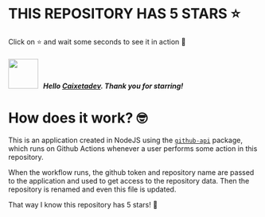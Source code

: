 # THIS REPOSITORY HAS 5 STARS :star:
Click on :star: and wait some seconds to see it in action :star_struck:

##### <img width="60" src="https://avatars.githubusercontent.com/u/87894998?v=4"/> &nbsp; Hello [Caixetadev](https://github.com/Caixetadev). Thank you for starring! 

# How does it work? :nerd_face:

This is an application created in NodeJS using the [`github-api`](https://www.npmjs.com/package/github-api) package, which runs on Github Actions whenever a user performs some action in this repository.
<br/>

When the workflow runs, the github token and repository name are passed to the application and used to get access to the repository data. Then the repository is renamed and even this file is updated.
<br/>

That way I know this repository has 5 stars! :monocle_face:
